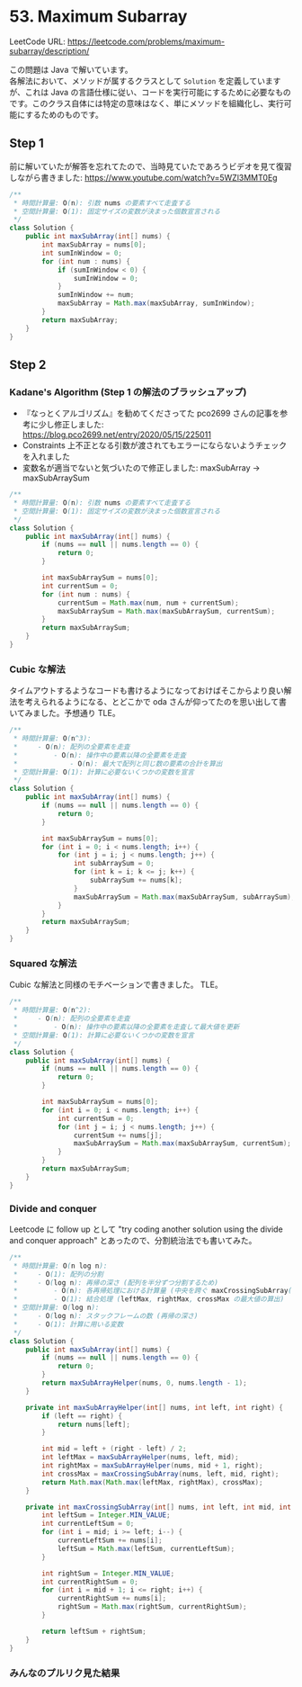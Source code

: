 # 53. Maximum Subarray

LeetCode URL: https://leetcode.com/problems/maximum-subarray/description/

この問題は Java で解いています。  
各解法において、メソッドが属するクラスとして `Solution` を定義していますが、これは Java の言語仕様に従い、コードを実行可能にするために必要なものです。このクラス自体には特定の意味はなく、単にメソッドを組織化し、実行可能にするためのものです。

## Step 1

前に解いていたが解答を忘れてたので、当時見ていたであろうビデオを見て復習しながら書きました: https://www.youtube.com/watch?v=5WZl3MMT0Eg

```java
/**
 * 時間計算量: O(n): 引数 nums の要素すべて走査する
 * 空間計算量: O(1): 固定サイズの変数が決まった個数宣言される
 */
class Solution {
    public int maxSubArray(int[] nums) {
        int maxSubArray = nums[0];
        int sumInWindow = 0;
        for (int num : nums) {
            if (sumInWindow < 0) {
                sumInWindow = 0;
            }
            sumInWindow += num;
            maxSubArray = Math.max(maxSubArray, sumInWindow);
        }
        return maxSubArray;
    }
}
```

## Step 2

### Kadane's Algorithm (Step 1 の解法のブラッシュアップ)

- 『なっとくアルゴリズム』を勧めてくださってた pco2699 さんの記事を参考に少し修正しました: https://blog.pco2699.net/entry/2020/05/15/225011
- Constraints 上不正となる引数が渡されてもエラーにならないようチェックを入れました
- 変数名が適当でないと気づいたので修正しました: maxSubArray -> maxSubArraySum

```java
/**
 * 時間計算量: O(n): 引数 nums の要素すべて走査する
 * 空間計算量: O(1): 固定サイズの変数が決まった個数宣言される
 */
class Solution {
    public int maxSubArray(int[] nums) {
        if (nums == null || nums.length == 0) {
            return 0;
        }

        int maxSubArraySum = nums[0];
        int currentSum = 0;
        for (int num : nums) {
            currentSum = Math.max(num, num + currentSum);
            maxSubArraySum = Math.max(maxSubArraySum, currentSum);
        }
        return maxSubArraySum;
    }
}
```

### Cubic な解法

タイムアウトするようなコードも書けるようになっておけばそこからより良い解法を考えられるようになる、とどこかで oda さんが仰ってたのを思い出して書いてみました。予想通り TLE。

```java
/**
 * 時間計算量: O(n^3):
 *     - O(n): 配列の全要素を走査
 *         - O(n): 操作中の要素以降の全要素を走査
 *             - O(n): 最大で配列と同じ数の要素の合計を算出
 * 空間計算量: O(1): 計算に必要ないくつかの変数を宣言
 */
class Solution {
    public int maxSubArray(int[] nums) {
        if (nums == null || nums.length == 0) {
            return 0;
        }

        int maxSubArraySum = nums[0];
        for (int i = 0; i < nums.length; i++) {
            for (int j = i; j < nums.length; j++) {
                int subArraySum = 0;
                for (int k = i; k <= j; k++) {
                    subArraySum += nums[k];
                }
                maxSubArraySum = Math.max(maxSubArraySum, subArraySum);
            }
        }
        return maxSubArraySum;
    }
}
```

### Squared な解法

Cubic な解法と同様のモチベーションで書きました。 TLE。

```java
/**
 * 時間計算量: O(n^2):
 *     - O(n): 配列の全要素を走査
 *         - O(n): 操作中の要素以降の全要素を走査して最大値を更新
 * 空間計算量: O(1): 計算に必要ないくつかの変数を宣言
 */
class Solution {
    public int maxSubArray(int[] nums) {
        if (nums == null || nums.length == 0) {
            return 0;
        }

        int maxSubArraySum = nums[0];
        for (int i = 0; i < nums.length; i++) {
            int currentSum = 0;
            for (int j = i; j < nums.length; j++) {
                currentSum += nums[j];
                maxSubArraySum = Math.max(maxSubArraySum, currentSum);
            }
        }
        return maxSubArraySum;
    }
}
```

### Divide and conquer

Leetcode に follow up として "try coding another solution using the divide and conquer approach" とあったので、分割統治法でも書いてみた。

```java
/**
 * 時間計算量: O(n log n):
 *     - O(1): 配列の分割
 *     - O(log n): 再帰の深さ (配列を半分ずつ分割するため)
 *         - O(n): 各再帰処理における計算量 (中央を跨ぐ maxCrossingSubArray() の計算)
 *         - O(1): 結合処理 (leftMax, rightMax, crossMax の最大値の算出)
 * 空間計算量: O(log n):
 *     - O(log n): スタックフレームの数 (再帰の深さ)
 *     - O(1): 計算に用いる変数
 */ 
class Solution {
    public int maxSubArray(int[] nums) {
        if (nums == null || nums.length == 0) {
            return 0;
        }
        return maxSubArrayHelper(nums, 0, nums.length - 1);
    }

    private int maxSubArrayHelper(int[] nums, int left, int right) {
        if (left == right) {
            return nums[left];
        }

        int mid = left + (right - left) / 2;
        int leftMax = maxSubArrayHelper(nums, left, mid);
        int rightMax = maxSubArrayHelper(nums, mid + 1, right);
        int crossMax = maxCrossingSubArray(nums, left, mid, right);
        return Math.max(Math.max(leftMax, rightMax), crossMax);
    }

    private int maxCrossingSubArray(int[] nums, int left, int mid, int right) {
        int leftSum = Integer.MIN_VALUE;
        int currentLeftSum = 0;
        for (int i = mid; i >= left; i--) {
            currentLeftSum += nums[i];
            leftSum = Math.max(leftSum, currentLeftSum);
        }

        int rightSum = Integer.MIN_VALUE;
        int currentRightSum = 0;
        for (int i = mid + 1; i <= right; i++) {
            currentRightSum += nums[i];
            rightSum = Math.max(rightSum, currentRightSum);
        }

        return leftSum + rightSum;
    }
}
```

### みんなのプルリク見た結果
